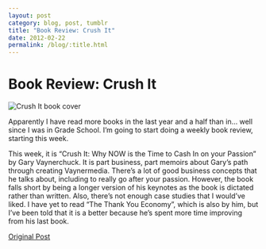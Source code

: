 ```yaml
---
layout: post
category: blog, post, tumblr
title: "Book Review: Crush It"
date: 2012-02-22
permalink: /blog/:title.html
---
```


# Book Review: Crush It

![Crush It book cover](http://68.media.tumblr.com/tumblr_lznoq2txWp1qz81kho1_500.jpg)

Apparently I have read more books in the last year and a half than in… well since I was in Grade School. I’m going to start doing a weekly book review, starting this week.

This week, it is “Crush It: Why NOW is the Time to Cash In on your Passion” by Gary Vaynerchuck. It is part business, part memoirs about Gary’s path through creating Vaynermedia. There’s a lot of good business concepts that he talks about, including to really go after your passion. However, the book falls short by being a longer version of his keynotes as the book is dictated rather than written. Also, there’s not enough case studies that I would’ve liked. I have yet to read “The Thank You Economy”, which is also by him, but I’ve been told that it is a better because he’s spent more time improving from his last book.


[Original Post](http://jermspeaks.com/post/18077929530/apparently-i-have-read-more-books-in-the-last-year)
